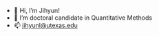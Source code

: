 - 👋 Hi, I’m Jihyun!
- 👀 I’m doctoral candidate in Quantitative Methods
- 📫 jihyunl@utexas.edu

<!---
jihyunl/jihyunl is a ✨ special ✨ repository because its `README.md` (this file) appears on your GitHub profile.
You can click the Preview link to take a look at your changes.
--->
